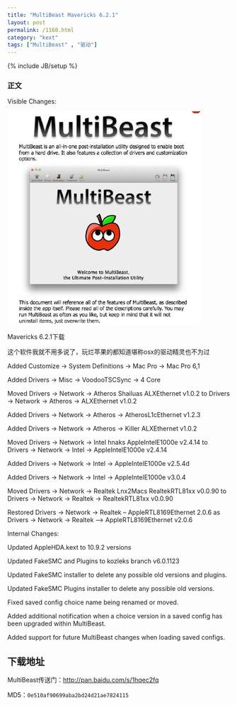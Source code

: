 ```yaml
---
title: "MultiBeast Mavericks 6.2.1"
layout: post
permalink: /1160.html
category: "kext"
tags: ["MultiBeast" , "驱动"]
---
```

{% include JB/setup %}


### 正文

Visible Changes:

![](/wp-content/uploads/sinapicv2-backup/1160-ww2-bmiddle-a316108djw1envmnxh5nej20hb0ixjtz.jpg)

Mavericks 6.2.1下载

这个软件我就不用多说了，玩烂苹果的都知道堪称osx的驱动精灵也不为过

Added Customize -> System Definitions -> Mac Pro -> Mac Pro 6,1

Added Drivers -> Misc -> VoodooTSCSync -> 4 Core

Moved Drivers -> Network -> Atheros  Shailuas ALXEthernet v1.0.2 to Drivers -> Network -> Atheros -> ALXEthernet v1.0.2

Added Drivers -> Network -> Atheros -> AtherosL1cEthernet v1.2.3

Added Drivers -> Network -> Atheros -> Killer ALXEthernet v1.0.2

Moved Drivers -> Network -> Intel  hnaks AppleIntelE1000e v2.4.14 to Drivers -> Network -> Intel -> AppleIntelE1000e v2.4.14

Added Drivers -> Network -> Intel -> AppleIntelE1000e v2.5.4d

Added Drivers -> Network -> Intel -> AppleIntelE1000e v3.0.4

Moved Drivers -> Network -> Realtek  Lnx2Macs RealtekRTL81xx v0.0.90 to Drivers -> Network -> Realtek -> RealtekRTL81xx v0.0.90

Restored Drivers -> Network -> Realtek – AppleRTL8169Ethernet 2.0.6 as Drivers -> Network -> Realtek –> AppleRTL8169Ethernet v2.0.6

Internal Changes:

Updated AppleHDA.kext to 10.9.2 versions

Updated FakeSMC and Plugins to kozleks branch v6.0.1123

Updated FakeSMC installer to delete any possible old versions and plugins.

Updated FakeSMC Plugins installer to delete any possible old versions.

Fixed saved config choice name being renamed or moved.

Added additional notification when a choice version in a saved config has been upgraded within MultiBeast.

Added support for future MultiBeast changes when loading saved configs.

## 下载地址

MultiBeast传送门：<http://pan.baidu.com/s/1hqec2fq>

MD5：`0e510af90699aba2bd24d21ae7824115`